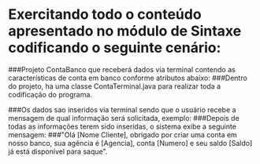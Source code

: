 # Exercitando todo o conteúdo apresentado no módulo de Sintaxe codificando o seguinte cenário:

###Projeto ContaBanco que receberá dados via terminal contendo as características de conta em banco conforme atributos abaixo:
###Dentro do projeto, ha uma classe ContaTerminal.java para realizar toda a codificação do programa.

###Os dados sao inseridos via terminal sendo que o usuário recebe a mensagem de qual informação será solicitada, exemplo:
###Depois de todas as informações terem sido inseridas, o sistema exibe a seguinte mensagem:
###"Olá [Nome Cliente], obrigado por criar uma conta em nosso banco, sua agência é [Agencia], conta [Numero] e seu saldo [Saldo] já está disponível para saque".
